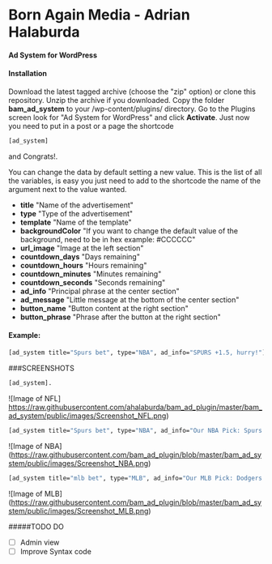# Born Again Media - Adrian Halaburda

#### Ad System for WordPress

#### Installation
Download the latest tagged archive (choose the "zip" option) or clone this repository.
Unzip the archive if you downloaded.
Copy the folder **bam_ad_system** to your /wp-content/plugins/ directory.
Go to the Plugins screen look for "Ad System for WordPress" and click **Activate**.
Just now you need to put in a post or a page the shortcode
```sh
[ad_system]
```
and Congrats!.

You can change the data by default setting a new value. This is the list of all the variables, is easy you just need to add to the shortcode the name of the argument next to the value wanted.

- **title**                     "Name of the advertisement"
- **type**                      "Type of the advertisement" 
- **template**                  "Name of the template" 
- **backgroundColor**           "If you want to change the default value of the background, need to be in hex example: #CCCCCC" 
- **url_image**                 "Image at the left section"
- **countdown_days**            "Days remaining" 
- **countdown_hours**           "Hours remaining" 
- **countdown_minutes**         "Minutes remaining"
- **countdown_seconds**         "Seconds remaining" 
- **ad_info**                   "Principal phrase at the center section" 
- **ad_message**                "Little message at the bottom of the center section" 
- **button_name**               "Button content at the right section" 
- **button_phrase**             "Phrase after the button at the right section"

#### Example:
```sh
[ad_system title="Spurs bet", type="NBA", ad_info="SPURS +1.5, hurry!"].
```
###SCREENSHOTS
```sh
[ad_system].
```
![Image of NFL]
https://raw.githubusercontent.com/ahalaburda/bam_ad_plugin/master/bam_ad_system/public/images/Screenshot_NFL.png)
```sh
[ad_system title="Spurs bet", type="NBA", ad_info="Our NBA Pick: Spurs +3"]
```
![Image of NBA]
(https://raw.githubusercontent.com/bam_ad_plugin/blob/master/bam_ad_system/public/images/Screenshot_NBA.png)
```sh
[ad_system title="mlb bet", type="MLB", ad_info="Our MLB Pick: Dodgers +3"].
```
![Image of MLB]
(https://raw.githubusercontent.com/bam_ad_plugin/blob/master/bam_ad_system/public/images/Screenshot_MLB.png)

#####TODO DO
- [ ] Admin view
- [ ] Improve Syntax code
